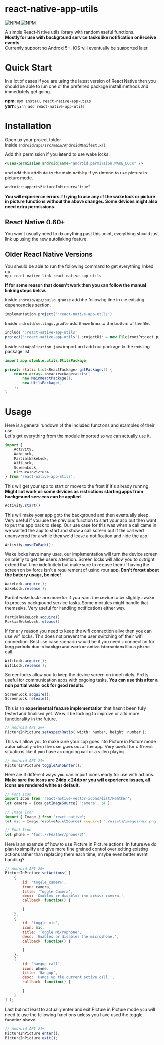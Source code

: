 # react-native-app-utils

[![NPM](https://img.shields.io/npm/v/react-native-app-utils.svg)](https://www.npmjs.com/package/react-native-app-utils)
[![NPM](https://img.shields.io/npm/dm/react-native-app-utils.svg)](https://www.npmjs.com/package/react-native-app-utils)

A simple React-Native utils library with random useful functions.  
**Mostly for use with background service tasks like notification onReceive events.**  
Currently supporting Android 5+, iOS will eventually be supported later.  

# Quick Start

In a lot of cases if you are using the latest version of React Native then you should be able to run one of the preferred package install methods and immediately get going.

**npm**: `npm install react-native-app-utils`  
**yarn**: `yarn add react-native-app-utils`  

# Installation

Open up your project folder.  
Inside `android/app/src/main/AndroidManifest.xml`

Add this permission if you intend to use wake locks.

```xml
<uses-permission android:name="android.permission.WAKE_LOCK" />
```

and add this attribute to the main activity if you intend to use picture in picture mode.

```xml
android:supportsPictureInPicture="true"
```

**You will experience errors if trying to use any of the wake lock or picture in picture functions without the above changes. Some devices might also need extra permissions.**

## React Native 0.60+

You won't usually need to do anything past this point, everything should just link up using the new autolinking feature.

## Older React Native Versions

You should be able to run the following command to get everything linked up.  
`npx react-native link react-native-app-utils`  

**If for some reason that doesn't work then you can follow the manual linking steps below.**

Inside `android/app/build.gradle` add the following line in the existing dependencies section.

```gradle
implementation project(':react-native-app-utils')
```

Inside `android/settings.gradle` add these lines to the bottom of the file.

```gradle
include ':react-native-app-utils'
project(':react-native-app-utils').projectDir = new File(rootProject.projectDir, '../node_modules/react-native-app-utils/android')
```

Inside `MainApplication.java` import and add our package to the existing package list.

```java
import app.stumble.utils.UtilsPackage;

private static List<ReactPackage> getPackages() {
    return Arrays.<ReactPackage>asList(
        new MainReactPackage(),
        new UtilsPackage()
    );
}
```

# Usage

Here is a general rundown of the included functions and examples of their use.  
Let's get everything from the module imported so we can actually use it.  

```javascript
import {
    Activity,
    WakeLock,
    PartialWakeLock,
    WifiLock,
    ScreenLock,
    PictureInPicture
} from 'react-native-app-utils';
```

This will get your app to start or move to the front if it's already running.  **Might not work on some devices as restrictions starting apps from background services can be applied.**

```javascript
Activity.start();
```

This will make your app goto the background and then eventually sleep. Very useful if you use the previous function to start your app but then want to put the app back to sleep. Our use case for this was when a call came in we wanted the app to start and show a call screen but if the call went unanswered for a while then we'd leave a notification and hide the app.

```javascript
Activity.moveToBack();
```

Wake locks have many uses, our implementation will turn the device screen on briefly to get the users attention. Screen locks will allow you to outright extend that time indefinitely but make sure to release them if having the screen on by force isn't a requirement of using your app. **Don't forget about the battery usage, be nice!**  

```javascript
WakeLock.acquire();
WakeLock.release();
```

Partial wake locks are more for if you want the device to be slightly awake to process background service tasks. Some modules might handle that themselvs. Very useful for handling notifications either way.

```javascript
PartialWakeLock.acquire();
PartialWakeLock.release();
```

If for any reason you need to keep the wifi connection alive then you can use wifi locks. This does not prevent the user switching off their wifi connection. Best use case scenario would be if you need a connection for long periods due to background work or active interactions like a phone call.

```javascript
WifiLock.acquire();
WifiLock.release();
```

Screen locks allow you to keep the device screen on indefinitely. Pretty useful for communication apps with ongoing tasks. **You can use this after a non partial wake lock for good results.**

```javascript
ScreenLock.acquire();
ScreenLock.release();
```

This is an **experimental feature implementation** that hasn't been fully tested and finalised yet. We will be looking to improve or add more functionality in the future.

```javascript
// Android API 26+
PictureInPicture.setAspectRatio( width: number, height: number );
```

This will allow you to make sure your app goes into Picture in Picture mode automatically when the user goes out of the app. Very useful for different situations like if you have an ongoing call or a video playing.

```javascript
// Android API 24+
PictureInPicture.toggleAutoEnter();
```

Here are 3 different ways you can import icons ready for use with actions.
**Make sure the icons are 24dp x 24dp or you will experience issues, all icons are rendered white as default.**

```javascript
// Font Icon
import Icon from 'react-native-vector-icons/dist/Feather';
let camera = Icon.getImageSource( 'camera', 24 );

// Image Icon
import { Image } from 'react-native';
let mic = Image.resolveAssetSource( require( './assets/images/mic.png' )  );

// Font Icon
let phone = 'font://Feather/phone/24';
```

Here is an example of how to use Picture in Picture actions. In future we do plan to simplify and give more fine grained control over editing existing actions rather than replacing them each time, maybe even better event handling?

```javascript
// Android API 26+
PictureInPicture.setActions( [
    {
        id: 'toggle_camera',
        icon: camera,
        title: 'Toggle Camera',
        desc: 'Enables or disables the active camera.',
        callback: function() {

        }
    },
    {
        id: 'toggle_mic',
        icon: mic,
        title: 'Toggle Microphone',
        desc: 'Enables or disables the microphone.',
        callback: function() {

        }
    },
    {
        id: 'hangup_call',
        icon: phone,
        title: 'Hangup',
        desc: 'Hangs up the current active call.',
        callback: function() {

        }
    }
] );
```

Last but not least to actually enter and exit Picture in Picture mode you will need to use the following functions unless you have used the toggle function above.

```javascript
// Android API 24+
PictureInPicture.enter();
PictureInPicture.exit();
```
